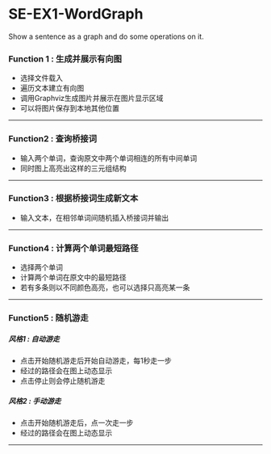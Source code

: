 # SE-EX1-WordGraph
Show a sentence as a graph and do some operations on it.

### Function 1 : 生成并展示有向图

* 选择文件载入
* 遍历文本建立有向图
* 调用Graphviz生成图片并展示在图片显示区域
* 可以将图片保存到本地其他位置
---

### Function2 : 查询桥接词

* 输入两个单词，查询原文中两个单词相连的所有中间单词
* 同时图上高亮出这样的三元组结构
---

### Function3 : 根据桥接词生成新文本

* 输入文本，在相邻单词间随机插入桥接词并输出
---

### Function4 : 计算两个单词最短路径

* 选择两个单词
* 计算两个单词在原文中的最短路径
* 若有多条则以不同颜色高亮，也可以选择只高亮某一条
---

### Function5 : 随机游走

##### 风格1 : 自动游走

* 点击开始随机游走后开始自动游走，每1秒走一步
* 经过的路径会在图上动态显示
* 点击停止则会停止随机游走

##### 风格2 : 手动游走

* 点击开始随机游走后，点一次走一步
* 经过的路径会在图上动态显示
---
